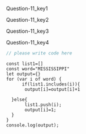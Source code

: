 Question-11_key1



Question-11_key2


Question-11_key3


Question-11_key4


```javascript
// please write code here
```
```solution
const list1=[]
const word="MISSISSIPPI"
let output={}
for (var i of word) {
      if(list1.includes(i)){
       output[i]=output[i]+1
    
  }else{
       list1.push(i);
       output[i]=1;
  }
}
console.log(output);
```